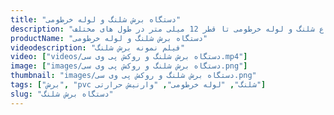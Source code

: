 ```yaml
---
title: "دستگاه برش شلنگ و لوله خرطومی"
description: "برش انواع شلنگ و لوله خرطومی تا قطر 12 میلی متر در طول های مختلف"
productName: "دستگاه برش شلنگ و لوله خرطومی"
videodescription: "فیلم نمونه برش شلنگ"
video: ["videos/دستگاه برش شلنگ و روکش پی وی سی.mp4"]
image: ["images/دستگاه برش شلنگ و روکش پی وی سی.png"]
thumbnail: "images/دستگاه برش شلنگ و روکش پی وی سی.png"
tags: ["برش", "pvc شلنگ", "لوله خرطومی", "وارنیش حرارتی"]
slug: "دستگاه برش شلنگ"
---
```

